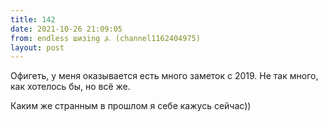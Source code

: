```yaml
---
title: 142
date: 2021-10-26 21:09:05
from: endless шизing ⍼ (channel1162404975)
layout: post
---
```


Офигеть, у меня оказывается есть много заметок с 2019. Не так много, как хотелось бы, но всё же.

Каким же странным в прошлом я себе кажусь сейчас))
